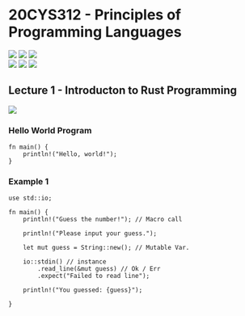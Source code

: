 # 20CYS312 - Principles of Programming Languages
![](https://img.shields.io/badge/Batch-21CYS-lightgreen) ![](https://img.shields.io/badge/UG-blue) ![](https://img.shields.io/badge/Subject-PPL-blue) <br/>
![](https://img.shields.io/badge/Lecture-2-orange) ![](https://img.shields.io/badge/Practical-3-orange) ![](https://img.shields.io/badge/Credits-3-orange)

## Lecture 1 - Introducton to Rust Programming
![](https://img.shields.io/badge/-1st_Apr-orange)


### Hello World Program

```
fn main() {
    println!("Hello, world!");
}
```

### Example 1 
```
use std::io;

fn main() {
    println!("Guess the number!"); // Macro call

    println!("Please input your guess.");

    let mut guess = String::new(); // Mutable Var.

    io::stdin() // instance 
        .read_line(&mut guess) // Ok / Err 
        .expect("Failed to read line");

    println!("You guessed: {guess}");
	
}
```
